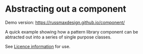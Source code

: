 # Abstracting out a component

Demo version: https://russmaxdesign.github.io/component/

A quick example showing how a pattern library component can be abtracted out into a series of single purpose classes.

See [Licence information](LICENCE) for use.
